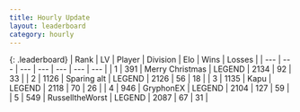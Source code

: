 ```yaml
---
title: Hourly Update
layout: leaderboard
category: hourly
---
```


{: .leaderboard}
| Rank | LV | Player | Division | Elo | Wins | Losses |
| --- | --- | --- | --- | --- | --- | --- |
| <span data-change="0">1</span> | 391 | <span title="ID: 382502">Merry Christmas</span> | LEGEND | <span data-change="0">2134</span> | <span data-change="0">92</span> | <span data-change="0">33</span> |
| <span data-change="0">2</span> | 1126 | <span title="ID: 203132">Sparing alt</span> | LEGEND | <span data-change="0">2126</span> | <span data-change="0">56</span> | <span data-change="0">18</span> |
| <span data-change="0">3</span> | 1135 | <span title="ID: 204953">Kapu</span> | LEGEND | <span data-change="0">2118</span> | <span data-change="0">70</span> | <span data-change="0">26</span> |
| <span data-change="3">4</span> | 946 | <span title="ID: 315148">GryphonEX</span> | LEGEND | <span data-change="31">2104</span> | <span data-change="8">127</span> | <span data-change="1">59</span> |
| <span data-change="-1">5</span> | 549 | <span title="ID: 388751">RusselltheWorst</span> | LEGEND | <span data-change="0">2087</span> | <span data-change="0">67</span> | <span data-change="0">31</span> |